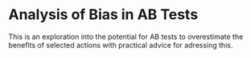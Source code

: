 # Analysis of Bias in AB Tests

This is an exploration into the potential for AB tests to overestimate the benefits of selected actions with practical advice for adressing this.
